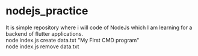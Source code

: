 # nodejs_practice
It is simple repository where i will code of NodeJs which I am learning for a backend of flutter applications.<br>
node index.js create data.txt "My First CMD program"<br>
node index.js remove data.txt
